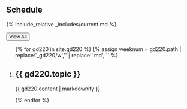 Schedule
--------

{% include_relative _includes/current.md %}

<button type="button" class="u-button-reset">View All</button>

<ol class="u-list-reset schedule-list">
{% for gd220 in site.gd220 %}
{% assign weeknum = gd220.path | replace:'_gd220/w','' | replace:'.md', '' %}

  <li class="accordion-wrapper" id="week{{ weeknum }}">
    <h2 class="accordion-title{% if gd220.empty %} has-no-content js-content-toggle-ignore{% else %} js-trigger-content-toggle{% endif %}">
      {{ gd220.topic }}
    </h2>
    {{ gd220.content | markdownify }}
  </li>

{% endfor %}
</ol>
